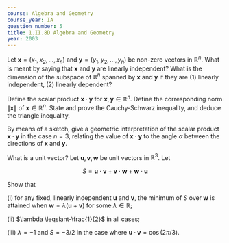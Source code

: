 ```yaml
---
course: Algebra and Geometry
course_year: IA
question_number: 5
title: 1.II.8D Algebra and Geometry
year: 2003
---
```



Let $\mathbf{x}=\left(x_{1}, x_{2}, \ldots, x_{n}\right)$ and $\mathbf{y}=\left(y_{1}, y_{2}, \ldots, y_{n}\right)$ be non-zero vectors in $\mathbb{R}^{n}$. What is meant by saying that $\mathbf{x}$ and $\mathbf{y}$ are linearly independent? What is the dimension of the subspace of $\mathbb{R}^{n}$ spanned by $\mathbf{x}$ and $\mathbf{y}$ if they are (1) linearly independent, (2) linearly dependent?

Define the scalar product $\mathbf{x} \cdot \mathbf{y}$ for $\mathbf{x}, \mathbf{y} \in \mathbb{R}^{n}$. Define the corresponding norm $\|\mathbf{x}\|$ of $\mathbf{x} \in \mathbb{R}^{n}$. State and prove the Cauchy-Schwarz inequality, and deduce the triangle inequality.

By means of a sketch, give a geometric interpretation of the scalar product $\mathbf{x} \cdot \mathbf{y}$ in the case $n=3$, relating the value of $\mathbf{x} \cdot \mathbf{y}$ to the angle $\alpha$ between the directions of $\mathbf{x}$ and $\mathbf{y}$.

What is a unit vector? Let $\mathbf{u}, \mathbf{v}, \mathbf{w}$ be unit vectors in $\mathbb{R}^{3}$. Let

$$S=\mathbf{u} \cdot \mathbf{v}+\mathbf{v} \cdot \mathbf{w}+\mathbf{w} \cdot \mathbf{u}$$

Show that

(i) for any fixed, linearly independent $\mathbf{u}$ and $\mathbf{v}$, the minimum of $S$ over $\mathbf{w}$ is attained when $\mathbf{w}=\lambda(\mathbf{u}+\mathbf{v})$ for some $\lambda \in \mathbb{R}$;

(ii) $\lambda \leqslant-\frac{1}{2}$ in all cases;

(iii) $\lambda=-1$ and $S=-3 / 2$ in the case where $\mathbf{u} \cdot \mathbf{v}=\cos (2 \pi / 3)$.